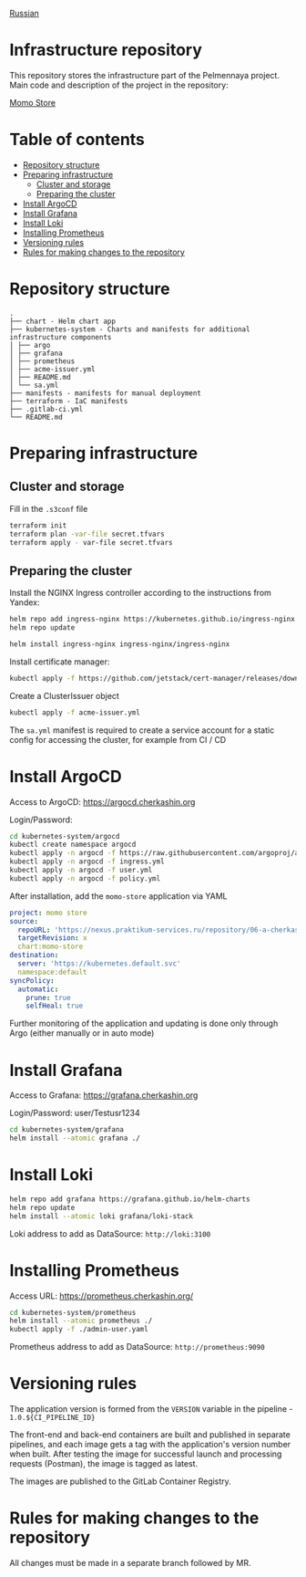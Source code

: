 [Russian](README.ru.md)

# Infrastructure repository <!-- omit in toc -->

This repository stores the infrastructure part of the Pelmennaya project. Main code and description of the project in the repository:

[Momo Store](https://github.com/CherDag/momo-store)

# Table of contents <!-- omit in toc -->

- [Repository structure](#repository-structure)
- [Preparing infrastructure](#preparing-infrastructure)
  - [Cluster and storage](#cluster-and-storage)
  - [Preparing the cluster](#preparing-the-cluster)
- [Install ArgoCD](#install-argocd)
- [Install Grafana](#install-grafana)
- [Install Loki](#install-loki)
- [Installing Prometheus](#installing-prometheus)
- [Versioning rules](#versioning-rules)
- [Rules for making changes to the repository](#rules-for-making-changes-to-the-repository)

# Repository structure

```
.
├── chart - Helm chart app
├── kubernetes-system - Charts and manifests for additional infrastructure components
│ ├── argo
│ ├── grafana
│ ├── prometheus
│ ├── acme-issuer.yml
│ ├── README.md
│ └── sa.yml
├── manifests - manifests for manual deployment
├── terraform - IaC manifests
├── .gitlab-ci.yml
└── README.md
```

# Preparing infrastructure

## Cluster and storage

Fill in the `.s3conf` file

```bash
terraform init
terraform plan -var-file secret.tfvars
terraform apply - var-file secret.tfvars
```

## Preparing the cluster

Install the NGINX Ingress controller according to the instructions from Yandex:

```bash
helm repo add ingress-nginx https://kubernetes.github.io/ingress-nginx
helm repo update

helm install ingress-nginx ingress-nginx/ingress-nginx
```

Install certificate manager:

```bash
kubectl apply -f https://github.com/jetstack/cert-manager/releases/download/v1.10.0/cert-manager.yaml
```

Create a ClusterIssuer object

```bash
kubectl apply -f acme-issuer.yml
```

The `sa.yml` manifest is required to create a service account for a static config for accessing the cluster, for example from CI / CD

# Install ArgoCD

Access to ArgoCD: https://argocd.cherkashin.org

Login/Password:

```bash
cd kubernetes-system/argocd
kubectl create namespace argocd
kubectl apply -n argocd -f https://raw.githubusercontent.com/argoproj/argo-cd/stable/manifests/install.yaml
kubectl apply -n argocd -f ingress.yml
kubectl apply -n argocd -f user.yml
kubectl apply -n argocd -f policy.yml
```
After installation, add the `momo-store` application via YAML

```yaml
project: momo store
source:
  repoURL: 'https://nexus.praktikum-services.ru/repository/06-a-cherkashin-momo-store/'
  targetRevision: x
  chart:momo-store
destination:
  server: 'https://kubernetes.default.svc'
  namespace:default
syncPolicy:
  automatic:
    prune: true
    selfHeal: true
```

Further monitoring of the application and updating is done only through Argo (either manually or in auto mode)

# Install Grafana

Access to Grafana: https://grafana.cherkashin.org

Login/Password: user/Testusr1234

```bash
cd kubernetes-system/grafana
helm install --atomic grafana ./
```

# Install Loki

```bash
helm repo add grafana https://grafana.github.io/helm-charts
helm repo update
helm install --atomic loki grafana/loki-stack
```

Loki address to add as DataSource: `http://loki:3100`

# Installing Prometheus

Access URL: https://prometheus.cherkashin.org/

```bash
cd kubernetes-system/prometheus
helm install --atomic prometheus ./
kubectl apply -f ./admin-user.yaml
```

Prometheus address to add as DataSource: `http://prometheus:9090`

# Versioning rules

The application version is formed from the `VERSION` variable in the pipeline - `1.0.${CI_PIPELINE_ID}`

The front-end and back-end containers are built and published in separate pipelines, and each image gets a tag with the application's version number when built. After testing the image for successful launch and processing requests (Postman), the image is tagged as latest.

The images are published to the GitLab Container Registry.

# Rules for making changes to the repository

All changes must be made in a separate branch followed by MR.